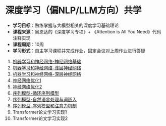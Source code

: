 # 深度学习（偏NLP/LLM方向）共学

- **学习目标**：熟练掌握与大模型相关的深度学习基础理论
- **课程来源**：吴恩达的《深度学习专项》+ 《Attention is All You Need》代码注释实现
- **课程周期**：10周
- **学习形式**：自主学习课程并完成作业，固定会议对上周作业进行答疑
1. [机器学习和神经网络-神经网络基础](https://github.com/swowk/DL-NLP-LLM-L1/tree/main/1.%E6%9C%BA%E5%99%A8%E5%AD%A6%E4%B9%A0%E5%92%8C%E7%A5%9E%E7%BB%8F%E7%BD%91%E7%BB%9C-%E7%A5%9E%E7%BB%8F%E7%BD%91%E7%BB%9C%E5%9F%BA%E7%A1%80)
2. [机器学习和神经网络-浅层神经网络](https://github.com/swowk/DL-NLP-LLM-L1/tree/main/2.%E6%9C%BA%E5%99%A8%E5%AD%A6%E4%B9%A0%E5%92%8C%E7%A5%9E%E7%BB%8F%E7%BD%91%E7%BB%9C-%E6%B5%85%E5%B1%82%E7%A5%9E%E7%BB%8F%E7%BD%91%E7%BB%9C)
3. [机器学习和神经网络-深层神经网络](https://github.com/swowk/DL-NLP-LLM-L1/tree/main/3.%E6%9C%BA%E5%99%A8%E5%AD%A6%E4%B9%A0%E5%92%8C%E7%A5%9E%E7%BB%8F%E7%BD%91%E7%BB%9C-%E6%B7%B1%E5%B1%82%E7%A5%9E%E7%BB%8F%E7%BD%91%E7%BB%9C)
4. [神经网络优化1](https://github.com/swowk/DL-NLP-LLM-L1/tree/main/4.%E7%A5%9E%E7%BB%8F%E7%BD%91%E7%BB%9C%E4%BC%98%E5%8C%961)
5. [神经网络优化2](https://github.com/swowk/DL-NLP-LLM-L1/blob/main/5.%E7%A5%9E%E7%BB%8F%E7%BD%91%E7%BB%9C%E4%BC%98%E5%8C%962)
6. [序列模型-循环序列模型](https://github.com/swowk/DL-NLP-LLM-L1/tree/main/6.%E5%BA%8F%E5%88%97%E6%A8%A1%E5%9E%8B-%E5%BE%AA%E7%8E%AF%E5%BA%8F%E5%88%97%E6%A8%A1%E5%9E%8B)
7. [序列模型-自然语言处理与词嵌入](https://github.com/swowk/DL-NLP-LLM-L1/tree/main/7.%E5%BA%8F%E5%88%97%E6%A8%A1%E5%9E%8B-%E8%87%AA%E7%84%B6%E8%AF%AD%E8%A8%80%E5%A4%84%E7%90%86%E4%B8%8E%E8%AF%8D%E5%B5%8C%E5%85%A5)
8. [序列模型-序列模型和注意力机制](https://github.com/swowk/DL-NLP-LLM-L1/tree/main/8.%E5%BA%8F%E5%88%97%E6%A8%A1%E5%9E%8B-%E5%BA%8F%E5%88%97%E6%A8%A1%E5%9E%8B%E5%92%8C%E6%B3%A8%E6%84%8F%E5%8A%9B%E6%9C%BA%E5%88%B6)
9. Transformer论文学习实现1
10. Transformer论文学习实现2
